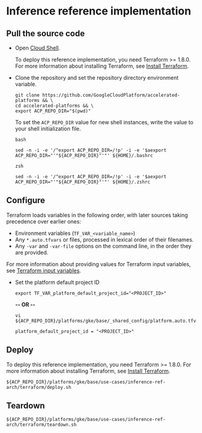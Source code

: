 # Inference reference implementation

## Pull the source code

- Open [Cloud Shell](https://cloud.google.com/shell).

  To deploy this reference implementation, you need Terraform >= 1.8.0. For more
  information about installing Terraform, see
  [Install Terraform](https://developer.hashicorp.com/terraform/install).

- Clone the repository and set the repository directory environment variable.

  ```
  git clone https://github.com/GoogleCloudPlatform/accelerated-platforms && \
  cd accelerated-platforms && \
  export ACP_REPO_DIR="$(pwd)"
  ```

  To set the `ACP_REPO_DIR` value for new shell instances, write the value to
  your shell initialization file.

  `bash`

  ```
  sed -n -i -e '/^export ACP_REPO_DIR=/!p' -i -e '$aexport ACP_REPO_DIR="'"${ACP_REPO_DIR}"'"' ${HOME}/.bashrc
  ```

  `zsh`

  ```
  sed -n -i -e '/^export ACP_REPO_DIR=/!p' -i -e '$aexport ACP_REPO_DIR="'"${ACP_REPO_DIR}"'"' ${HOME}/.zshrc
  ```

## Configure

Terraform loads variables in the following order, with later sources taking
precedence over earlier ones:

- Environment variables (`TF_VAR_<variable_name>`)
- Any `*.auto.tfvars` or files, processed in lexical order of their filenames.
- Any `-var` and `-var-file` options on the command line, in the order they are
  provided.

For more information about providing values for Terraform input variables, see
[Terraform input variables](https://developer.hashicorp.com/terraform/language/values/variables).

- Set the platform default project ID

  ```shell
  export TF_VAR_platform_default_project_id="<PROJECT_ID>"
  ```

  **-- OR --**

  ```shell
  vi ${ACP_REPO_DIR}/platforms/gke/base/_shared_config/platform.auto.tfvars
  ```

  ```hcl
  platform_default_project_id = "<PROJECT_ID>"
  ```

## Deploy

To deploy this reference implementation, you need Terraform >= 1.8.0. For more
information about installing Terraform, see
[Install Terraform](https://developer.hashicorp.com/terraform/install).

```shell
${ACP_REPO_DIR}/platforms/gke/base/use-cases/inference-ref-arch/terraform/deploy.sh
```

## Teardown

```shell
${ACP_REPO_DIR}/platforms/gke/base/use-cases/inference-ref-arch/terraform/teardown.sh
```
